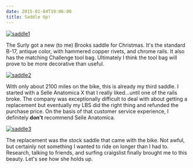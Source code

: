 ```yaml
---
date: 2015-01-04T19:06:00
title: Saddle Up!
---
```


[![saddle1][closeup]][1]

The Surly got a new (to me) Brooks saddle for Christmas. It's the standard B-17, antique color, with hammered copper rivets, and chrome rails.  It also has the matching Challenge tool bag.  Ultimately I think the tool bag will prove to be more decorative than useful.

[![saddle2][toolbag]][2]

With only about 2100 miles on the bike, this is already my third saddle.  I started with a Selle Anatomica X that I really liked...until one of the rails broke.  The company was exceptionally difficult to deal with about getting a replacement but eventually my LBS did the right thing and refunded the purchase price. On the basis of that customer service experience, I definitely **don't** recommend Selle Anatomica.

[![saddle3][side]][3]

The replacement was the stock saddle that came with the bike.  Not awful, but certainly not something I wanted to ride on longer than I had to.  Research, talking to friends, and surfing craigslist finally brought me to this beauty.  Let's see how she holds up.

[1]: https://www.flickr.com/photos/highlycaffeinated/16012291488
[closeup]: https://farm8.staticflickr.com/7466/16012291488_2db5a718a4_z.jpg "Saddle Closeup"
[2]: https://www.flickr.com/photos/highlycaffeinated/16199756225
[toolbag]: https://farm9.staticflickr.com/8650/16199756225_b673fb2f79_z.jpg "Tool Bag"
[3]: https://www.flickr.com/photos/highlycaffeinated/15577356164
[side]: https://farm9.staticflickr.com/8563/15577356164_2fdee96cac_z.jpg "From the Side"
